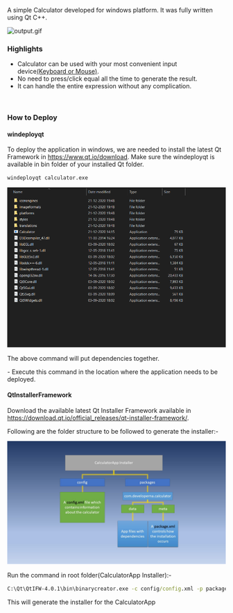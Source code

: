 
A simple Calculator developed for windows platform. It was fully written using Qt C++.

<img src="/output.gif" width="320" alt="output.gif">

### Highlights

* Calculator can be used with your most convenient input device<u>(Keyboard or Mouse)</u>.
* No need to press/click equal all the time to generate the result. 
* It can handle the entire expression without any complication.
<br>

### How to Deploy

#### windeployqt
To deploy the application in windows, we are needed to install the latest Qt Framework in https://www.qt.io/download. Make sure the windeployqt is available in bin folder of your installed Qt folder.

```cmd
windeployqt calculator.exe
```
![deploy-folder](/deploy-info.png)

The above command will put dependencies together.

 \- Execute this command in the location where the application needs to be deployed.

#### QtInstallerFramework

Download the available latest Qt Installer Framework available in https://download.qt.io/official_releases/qt-installer-framework/.

Following are the folder structure to be followed to generate the installer:-

![Installer-info](/Installer-info.jpg)

Run the command in root folder(CalculatorApp Installer):-
```cmd
C:\Qt\QtIFW-4.0.1\bin\binarycreator.exe -c config/config.xml -p packages CalculatorAppInstaller.exe
```
This will generate the installer for the CalculatorApp

